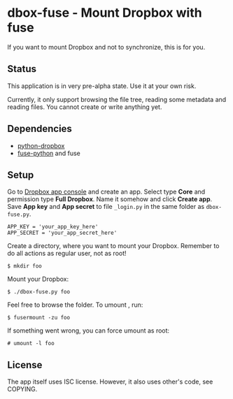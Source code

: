 dbox-fuse - Mount Dropbox with fuse
===================================

If you want to mount Dropbox and not to synchronize, this is for you.

Status
------

This application is in very pre-alpha state. Use it at your own risk.

Currently, it only support browsing the file tree, reading some metadata and reading files. You cannot create or write anything yet.

Dependencies
------------

 * [python-dropbox](https://pypi.python.org/pypi/dropbox/1.6)
 * [fuse-python](https://sourceforge.net/apps/mediawiki/fuse/?title=FUSE_Python_tutorial) and fuse

Setup
-----

Go to [Dropbox app console](https://www.dropbox.com/developers/apps) and create an app. Select type **Core** and permission type **Full Dropbox**. Name it somehow and click **Create app**. Save **App key** and **App secret** to file `_login.py` in the same folder as `dbox-fuse.py`.

    APP_KEY = 'your_app_key_here'
    APP_SECRET = 'your_app_secret_here'

Create a directory, where you want to mount your Dropbox. Remember to do all actions as regular user, not as root!

    $ mkdir foo

Mount your Dropbox:

    $ ./dbox-fuse.py foo

Feel free to browse the folder. To umount , run:

    $ fusermount -zu foo

If something went wrong, you can force umount as root:

    # umount -l foo

License
-------

The app itself uses ISC license. However, it also uses other's code, see COPYING.

